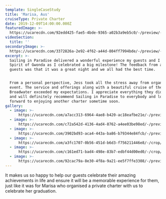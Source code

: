 ```yaml
---
template: SingleCaseStudy
title: 'Marisa, Aus'
cruiseType: Private Charter
date: 2019-12-09T14:00:00.000Z
featuredImage: >-
  https://ucarecdn.com/92edd425-fae5-4bde-9365-a02b3a9eb5c0/-/preview/-/enhance/17/
videoSection:
  title: ''
secondaryImage: >-
  https://ucarecdn.com/3372826a-2e92-4f62-a44d-804ff7994bde/-/preview/-/enhance/14/
excerpt: >-
  Sailing in Paradise delivered a wonderful experience my guests and I on the
  Spirit of Gwonda as I celebrated a big milestone! The feedback from all my
  guests was that it was a great night and we all had the best time. 


  From a personal perspective, Jess took all the stress away from organising the
  event. The service and offerings along with a beautiful cruise of the
  Broadwater exceeded my expectations. I appreciate everything they did for me
  and will definitely recommend Sailing in Paradise to everybody and look
  forward to enjoying another charter sometime soon.
gallery:
  - image: >-
      https://ucarecdn.com/a7acc313-6964-4ae8-b420-ac18eafbe21e/-/preview/-/enhance/13/
  - image: >-
      https://ucarecdn.com/c72a542d-4136-4ad4-8762-a4ee03be98ed/-/preview/-/enhance/34/
  - image: >-
      https://ucarecdn.com/3902bd93-aca4-443a-ba86-b79344e84fcb/-/preview/-/enhance/7/
  - image: >-
      https://ucarecdn.com/a3fc1707-0b56-451d-b6d3-f756211446e8/-/crop/1220x1135/483,0/-/preview/-/enhance/29/
  - image: >-
      https://ucarecdn.com/c161ed71-bad4-498e-83b7-edbf44d00ed0/-/crop/1200x1681/0,119/-/preview/-/enhance/27/
  - image: >-
      https://ucarecdn.com/92cac79a-8e30-4f8a-9a21-ee5f7ffe3308/-/preview/-/enhance/20/
---
```

It makes us so happy to help our guests celebrate their amazing achievements in life and ensure it will be a memorable experience for them, just like it was for Marisa who organised a private charter with us to celebrate her graduation.
